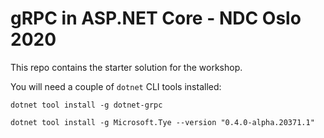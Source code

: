 # gRPC in ASP.NET Core - NDC Oslo 2020

This repo contains the starter solution for the workshop.

You will need a couple of `dotnet` CLI tools installed:

```
dotnet tool install -g dotnet-grpc

dotnet tool install -g Microsoft.Tye --version "0.4.0-alpha.20371.1"
```
